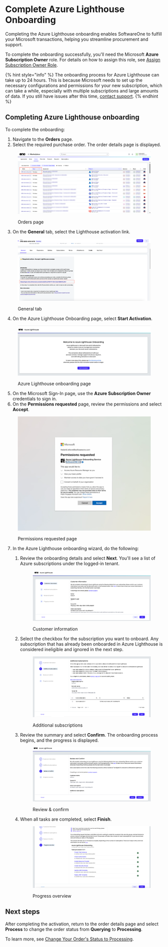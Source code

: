 # Complete Azure Lighthouse Onboarding

Completing the Azure Lighthouse onboarding enables SoftwareOne to fulfill your Microsoft transactions, helping you streamline procurement and support.

To complete the onboarding successfully, you'll need the Microsoft **Azure Subscription Owner** role. For details on how to assign this role, see [Assign Subscription Owner Role](assign-subscription-owner-role.md).

{% hint style="info" %}
The onboarding process for Azure Lighthouse can take up to 24 hours. This is because Microsoft needs to set up the necessary configurations and permissions for your new subscription, which can take a while, especially with multiple subscriptions and large amounts of data. If you still have issues after this time, [contact support](../../../help-and-support/contact-support.md).
{% endhint %}

## Completing Azure Lighthouse onboarding

To complete the onboarding:

1. Navigate to the **Orders** page.&#x20;
2. Select the required purchase order. The order details page is displayed.

<div data-with-frame="true"><figure><img src="../../../.gitbook/assets/azure_onboarding.png" alt=""><figcaption><p>Orders page</p></figcaption></figure></div>

3. On the **General** tab, select the Lighthouse activation link.&#x20;

<div data-with-frame="true"><figure><img src="../../../.gitbook/assets/azure_lighthouse_general_tab.png" alt=""><figcaption><p>General tab</p></figcaption></figure></div>

4. On the Azure Lighthouse Onboarding page, select **Start Activation**.

<div data-with-frame="true"><figure><img src="../../../.gitbook/assets/image-20241209-111117 (1).png" alt=""><figcaption><p>Azure Lighthouse onboarding page</p></figcaption></figure></div>

5. On the Microsoft Sign-In page, use the **Azure Subscription Owner** credentials to sign in.&#x20;
6. On the **Permissions requested** page, review the permissions and select **Accept**.&#x20;

<div data-with-frame="true"><figure><img src="../../../.gitbook/assets/Untitled design (2).png" alt="" width="563"><figcaption><p>Permissions requested page</p></figcaption></figure></div>

7. In the Azure Lighthouse onboarding wizard, do the following:
   1.  Review the onboarding details and select **Next**. You'll see a list of Azure subscriptions under the logged-in tenant.

       <div data-with-frame="true"><figure><img src="../../../.gitbook/assets/image-20241209-112126.png" alt=""><figcaption><p>Customer information</p></figcaption></figure></div>
   2.  Select the checkbox for the subscription you want to onboard. Any subscription that has already been onboarded in Azure Lighthouse is considered ineligible and ignored in the next step.&#x20;

       <div data-with-frame="true"><figure><img src="../../../.gitbook/assets/image-20241209-112403 (1).png" alt=""><figcaption><p>Additional subscriptions</p></figcaption></figure></div>
   3.  Review the summary and select **Confirm**. The onboarding process begins, and the progress is displayed.&#x20;

       <div data-with-frame="true"><figure><img src="../../../.gitbook/assets/image-20241209-112517.png" alt=""><figcaption><p>Review &#x26; confirm </p></figcaption></figure></div>
   4.  When all tasks are completed, select **Finish**.&#x20;

       <div data-with-frame="true"><figure><img src="../../../.gitbook/assets/image-20241209-115301.png" alt=""><figcaption><p>Progress overview</p></figcaption></figure></div>

## Next steps

After completing the activation, return to the order details page and select **Process** to change the order status from **Querying** to **Processing**.&#x20;

To learn more, see [Change Your Order's Status to Processing](../../../modules-and-features/marketplace/orders/set-an-order-to-processing.md).

